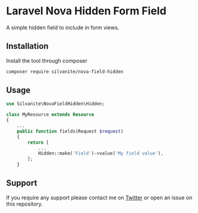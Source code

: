 # Laravel Nova Hidden Form Field

A simple hidden field to include in form views.

## Installation

Install the tool through composer

```sh
composer require silvanite/nova-field-hidden
```

## Usage

```php
use Silvanite\NovaFieldHidden\Hidden;

class MyResource extends Resource
{
    ...
    public function fields(Request $request)
    {
        return [
            ...
            Hidden::make('Field')->value('My field value'),
        ];
    }
```

## Support

If you require any support please contact me on [Twitter](https://twitter.com/m2de_io) or open an issue on this repository.
